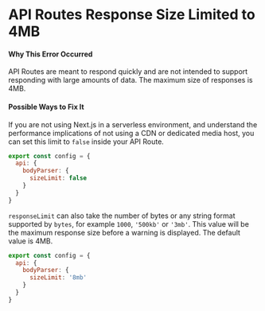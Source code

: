 # API Routes Response Size Limited to 4MB

#### Why This Error Occurred

API Routes are meant to respond quickly and are not intended to support responding with large amounts of data. The maximum size of responses is 4MB.

#### Possible Ways to Fix It

If you are not using Next.js in a serverless environment, and understand the performance implications of not using a CDN or dedicated media host, you can set this limit to `false` inside your API Route.

```js
export const config = {
  api: {
    bodyParser: {
      sizeLimit: false
    }
  }
}
```

`responseLimit` can also take the number of bytes or any string format supported by `bytes`, for example `1000`, `'500kb'` or `'3mb'`.
This value will be the maximum response size before a warning is displayed. The default value is 4MB.

```js
export const config = {
  api: {
    bodyParser: {
      sizeLimit: '8mb'
    }
  }
}
```
